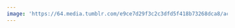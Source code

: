 ```yaml
---
image: 'https://64.media.tumblr.com/e9ce7d29f3c2c3dfd5f418b73268dca8/acfc29b2f6d8e730-15/s640x960/b88133d213eeca18648db278fd6774c59412c533.jpg'
---
```

